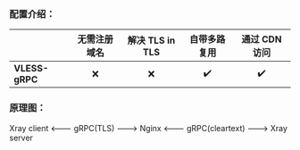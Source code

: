 ### **配置介绍：** 

| | 无需注册域名 | 解决 TLS in TLS | 自带多路复用 | 通过 CDN 访问 |
| :--- | :---: | :---: | :---: | :---: |
| **VLESS-gRPC** | :x: | :x: | :heavy_check_mark: | :heavy_check_mark: |

### 原理图：

Xray client <--- gRPC(TLS) ---> Nginx <--- gRPC(cleartext) ---> Xray server
